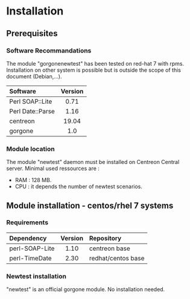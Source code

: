 # Installation

## Prerequisites

### Software Recommandations 

The module "gorgonenewtest" has been tested on red-hat 7 with rpms.
Installation on other system is possible but is outside the scope of this document (Debian,...).

| Software           | Version      |
| :----------------- | :----------: |
| Perl SOAP::Lite    | 0.71         |
| Perl Date::Parse   | 1.16         |
| centreon           | 19.04        |
| gorgone            | 1.0          |

### Module location

The module "newtest" daemon must be installed on Centreon Central server. Minimal used ressources are :

* RAM : 128 MB.
* CPU : it depends the number of newtest scenarios.

## Module installation - centos/rhel 7 systems

### Requirements

| Dependency         | Version      | Repository         |
| :----------------- | :----------: | :----------------- |
| perl-SOAP-Lite     | 1.10         | centreon base      |
| perl-TimeDate      | 2.30         | redhat/centos base |

### Newtest installation

"newtest" is an official gorgone module. No installation needed.
